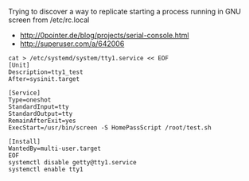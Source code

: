 Trying to discover a way to replicate starting a process running in GNU screen from /etc/rc.local

- http://0pointer.de/blog/projects/serial-console.html
- http://superuser.com/a/642006

```
cat > /etc/systemd/system/tty1.service << EOF
[Unit]
Description=tty1_test
After=sysinit.target

[Service]
Type=oneshot
StandardInput=tty
StandardOutput=tty
RemainAfterExit=yes
ExecStart=/usr/bin/screen -S HomePassScript /root/test.sh

[Install]
WantedBy=multi-user.target
EOF
systemctl disable getty@tty1.service
systemctl enable tty1
```
